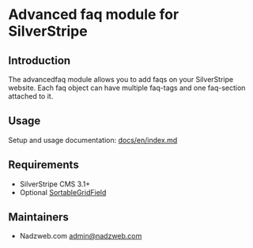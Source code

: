 # Advanced faq module for SilverStripe #

## Introduction ##
The advancedfaq module allows you to add faqs on your SilverStripe website. Each faq object can have multiple faq-tags and one faq-section attached to it.

## Usage

Setup and usage documentation: [docs/en/index.md](docs/en/index.md)

## Requirements ##

 * SilverStripe CMS 3.1+
 * Optional [SortableGridField](https://github.com/UndefinedOffset/SortableGridField)
 
## Maintainers ##

 * Nadzweb.com <admin@nadzweb.com>